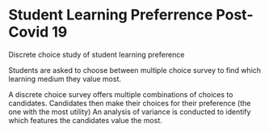 # Student Learning Preferrence Post-Covid 19
Discrete choice study of student learning preference 

Students are asked to choose between multiple choice survey to find which learning medium they value most.

A discrete choice survey offers multiple combinations of choices to candidates. 
Candidates then make their choices for their preference (the one with the most utility)
An analysis of variance is conducted to identify which features the candidates value the most. 

